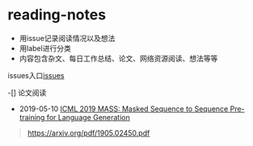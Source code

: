 # reading-notes
- 用issue记录阅读情况以及想法
- 用label进行分类
- 内容包含杂文、每日工作总结、论文、网络资源阅读、想法等等

issues入口[issues](https://github.com/TommyWongww/reading-notes/issues)

-[] 论文阅读
- 2019-05-10 [ICML 2019 MASS: Masked Sequence to Sequence Pre-training for Language Generation](https://github.com/TommyWongww/reading-notes/issues/3#issuecomment-491136899) 
> https://arxiv.org/pdf/1905.02450.pdf

